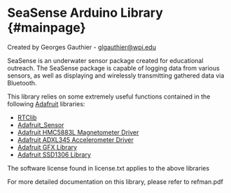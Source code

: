 # SeaSense Arduino Library  {#mainpage}
Created by Georges Gauthier - glgauthier@wpi.edu

SeaSense is an underwater sensor package created for educational outreach. The SeaSense package is capable of logging data from various sensors, as well as displaying and wirelessly transmitting gathered data via Bluetooth. 

This library relies on some extremely useful functions contained in the following [Adafruit](http://adafruit.com/) libraries: 

* [RTClib](https://github.com/adafruit/RTClib)
* [Adafruit_Sensor](https://github.com/adafruit/Adafruit_Sensor)
* [Adafruit HMC5883L Magnetometer Driver](https://github.com/adafruit/Adafruit_HMC5883_Unified)
* [Adafruit ADXL345 Accelerometer Driver](https://github.com/adafruit/Adafruit_ADXL345)
* [Adafruit GFX Library](https://github.com/adafruit/Adafruit-GFX-Library)
* [Adafruit SSD1306 Library](https://github.com/adafruit/Adafruit_SSD1306)

The software license found in license.txt applies to the above libraries

For more detailed documentation on this library, please refer to refman.pdf
